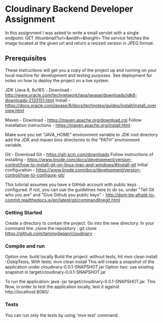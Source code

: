 # Cloudinary Backend Developer Assignment

In this assignment I was asked to write a small servlet with a single endpoint: 
GET /thumbnail?url=<url>&width=<width>&height=<height>
The service fetches the image located at the given url and return a resized version in JPEG format.


## Prerequisites
These instructions will get you a copy of the project up and running on your local machine for development and testing purposes. 
See deployment for notes on how to deploy the project on a live system.

JDK (Java 8, 8u181) -
Download - http://www.oracle.com/technetwork/java/javase/downloads/jdk8-downloads-2133151.html
Install - https://docs.oracle.com/javase/8/docs/technotes/guides/install/install_overview.html

Maven -
Download - https://maven.apache.org/download.cgi
Follow installation instructions - https://maven.apache.org/install.html

Make sure you set “JAVA_HOME” environment variable to JDK root directory add the JDK and maven bins directories to the “PATH” environment variable.

Git - 
Download Git - https://git-scm.com/downloads
Follow instructions of installing - https://www.linode.com/docs/development/version-control/how-to-install-git-on-linux-mac-and-windows/#install-git
Initial configuration - https://www.linode.com/docs/development/version-control/how-to-configure-git/

This tutorial assumes you have a GitHub account with public keys configured. If not, you can use the guidelines here to do so, under "Tell Git who you are" and "Give Github you public keys" - http://dont-be-afraid-to-commit.readthedocs.io/en/latest/git/commandlinegit.html


### Getting Started
Create a directory to contain the project.
Go into the new directory.
In your command line ,clone the repository : git clone https://github.com/tammydagan/cloudinary

### Compile and run 
Option one: build locally
  Build the project:  without tests, hit mvn clean install -DskipTests, With tests: mvn clean install
  This will create a snapshot of the application under cloudinary-0.0.1-SNAPSHOT.jar
Option two: use existing snapshot in target/cloudinary-0.0.1-SNAPSHOT.jar

To run the application: java -jar target/cloudinary-0.0.1-SNAPSHOT.jar. This 
Now, in order to test the application locally, test it against http://localhost:8080/ .

### Tests
You can run only the tests by using 'mvn test' command.
